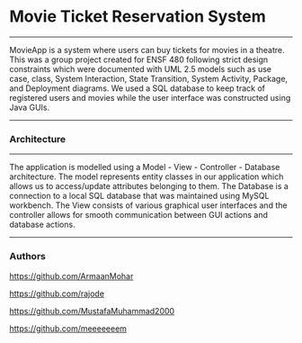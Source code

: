 <h1>Movie Ticket Reservation System</h1>
  <hr>
MovieApp is a system where users can buy tickets for movies in a theatre. This was a group project created for ENSF 480 following strict design constraints which were documented
with UML 2.5 models such as use case, class, System Interaction, State Transition, System Activity, Package, and Deployment diagrams.
We used a SQL database to keep track of registered users and movies while the user interface was constructed using Java GUIs.
  <hr>
  <h3>Architecture</h3>
  <hr>
The application is modelled using a Model - View - Controller - Database architecture. The model represents entity classes in our application which allows us to access/update attributes belonging to them. The Database is a connection to a local SQL database that was maintained using MySQL workbench. The View consists of various graphical user interfaces and the controller allows for smooth communication between GUI actions and database actions. 
<hr>

<h3>Authors</h3>

https://github.com/ArmaanMohar

https://github.com/rajode 

https://github.com/MustafaMuhammad2000

https://github.com/meeeeeeem 

